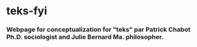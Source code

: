 # teks-fyi
### Webpage for conceptualization for "teks" par Patrick Chabot Ph.D. sociologist and Julie Bernard Ma. philosopher.
